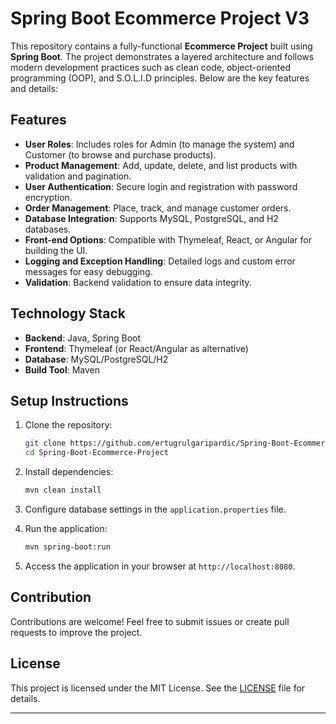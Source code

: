 # Spring Boot Ecommerce Project V3

This repository contains a fully-functional **Ecommerce Project** built using **Spring Boot**. The project demonstrates a layered architecture and follows modern development practices such as clean code, object-oriented programming (OOP), and S.O.L.I.D principles. Below are the key features and details:

## Features
- **User Roles**: Includes roles for Admin (to manage the system) and Customer (to browse and purchase products).
- **Product Management**: Add, update, delete, and list products with validation and pagination.
- **User Authentication**: Secure login and registration with password encryption.
- **Order Management**: Place, track, and manage customer orders.
- **Database Integration**: Supports MySQL, PostgreSQL, and H2 databases.
- **Front-end Options**: Compatible with Thymeleaf, React, or Angular for building the UI.
- **Logging and Exception Handling**: Detailed logs and custom error messages for easy debugging.
- **Validation**: Backend validation to ensure data integrity.
  
## Technology Stack
- **Backend**: Java, Spring Boot
- **Frontend**: Thymeleaf (or React/Angular as alternative)
- **Database**: MySQL/PostgreSQL/H2
- **Build Tool**: Maven

## Setup Instructions
1. Clone the repository:
   ```bash
   git clone https://github.com/ertugrulgaripardic/Spring-Boot-Ecommerce-Project.git
   cd Spring-Boot-Ecommerce-Project
   ```

2. Install dependencies:
   ```bash
   mvn clean install
   ```
   

3. Configure database settings in the `application.properties` file.

4. Run the application:
   ```bash
   mvn spring-boot:run
   ```

5. Access the application in your browser at `http://localhost:8080`.

## Contribution

Contributions are welcome! Feel free to submit issues or create pull requests to improve the project.

## License

This project is licensed under the MIT License. See the [LICENSE](LICENSE) file for details.

---
